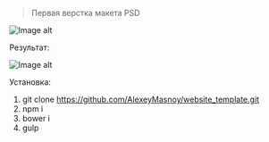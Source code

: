 > Первая верстка макета PSD

![Image alt](https://github.com/AlexeyMasnoy/website_template/blob/master/Website%20Template%20V2.jpg)

Результат:

![Image alt](https://github.com/AlexeyMasnoy/website_template/blob/master/Free%20Site%20Tamplate_files.png)


Установка:

1. git clone https://github.com/AlexeyMasnoy/website_template.git
2. npm i
3. bower i
4. gulp